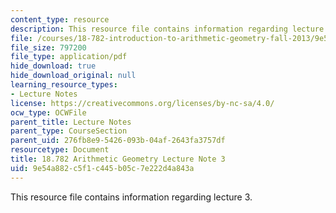 ```yaml
---
content_type: resource
description: This resource file contains information regarding lecture 3.
file: /courses/18-782-introduction-to-arithmetic-geometry-fall-2013/9e54a882c5f1c445b05c7e222d4a843a_MIT18_782F13_lec3.pdf
file_size: 797200
file_type: application/pdf
hide_download: true
hide_download_original: null
learning_resource_types:
- Lecture Notes
license: https://creativecommons.org/licenses/by-nc-sa/4.0/
ocw_type: OCWFile
parent_title: Lecture Notes
parent_type: CourseSection
parent_uid: 276fb8e9-5426-093b-04af-2643fa3757df
resourcetype: Document
title: 18.782 Arithmetic Geometry Lecture Note 3
uid: 9e54a882-c5f1-c445-b05c-7e222d4a843a
---
```

This resource file contains information regarding lecture 3.